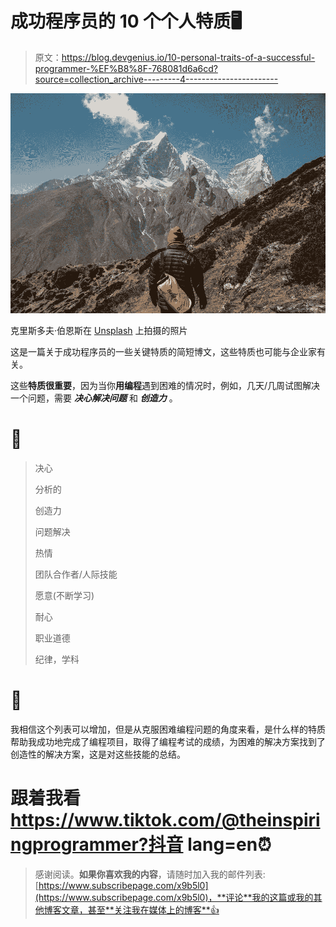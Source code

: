 # 成功程序员的 10 个个人特质🖥️

> 原文：<https://blog.devgenius.io/10-personal-traits-of-a-successful-programmer-%EF%B8%8F-768081d6a6cd?source=collection_archive---------4----------------------->

![](img/4628aebc447d47df08b931f0f2566e84.png)

克里斯多夫·伯恩斯在 [Unsplash](https://unsplash.com/) 上拍摄的照片

这是一篇关于成功程序员的一些关键特质的简短博文，这些特质也可能与企业家有关。

这些**特质很重要**，因为当你**用编程**遇到困难的情况时，例如，几天/几周试图解决一个问题，需要 ***决心******解决问题*** 和 ***创造力*** 。

# 💪

> 决心
> 
> 分析的
> 
> 创造力
> 
> 问题解决
> 
> 热情
> 
> 团队合作者/人际技能
> 
> 愿意(不断学习)
> 
> 耐心
> 
> 职业道德
> 
> 纪律，学科

# 💪

我相信这个列表可以增加，但是从克服困难编程问题的角度来看，是什么样的特质帮助我成功地完成了编程项目，取得了编程考试的成绩，为困难的解决方案找到了创造性的解决方案，这是对这些技能的总结。

# 跟着我看 https://www.tiktok.com/@theinspiringprogrammer?抖音 lang=en⏰

> 感谢阅读。**如果你喜欢我的内容**，请随时加入我的邮件列表:[https://www.subscribepage.com/x9b5l0](https://www.subscribepage.com/x9b5l0)，**评论**我的这篇或我的其他博客文章，甚至**关注我在媒体上的博客**👍